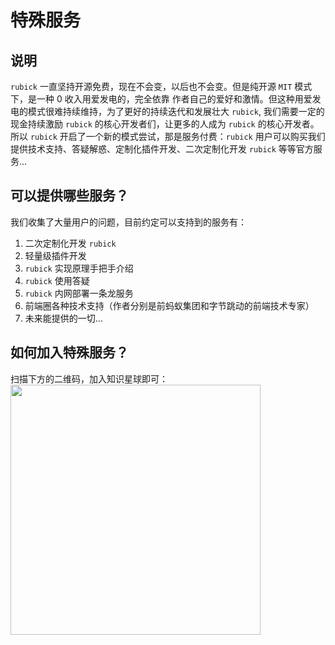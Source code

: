 # 特殊服务
## 说明
`rubick` 一直坚持开源免费，现在不会变，以后也不会变。但是纯开源 `MIT` 模式下，是一种 0 收入用爱发电的，完全依靠
作者自己的爱好和激情。但这种用爱发电的模式很难持续维持，为了更好的持续迭代和发展壮大 `rubick`, 我们需要一定的现金持续激励 `rubick` 的核心开发者们，让更多的人成为 `rubick`
的核心开发者。所以 `rubick` 开启了一个新的模式尝试，那是服务付费：`rubick` 用户可以购买我们提供技术支持、答疑解惑、定制化插件开发、二次定制化开发 `rubick` 等等官方服务...

## 可以提供哪些服务？
我们收集了大量用户的问题，目前约定可以支持到的服务有：
1. 二次定制化开发 `rubick`
2. 轻量级插件开发
3. `rubick` 实现原理手把手介绍
4. `rubick` 使用答疑
5. `rubick` 内网部署一条龙服务
6. 前端圈各种技术支持（作者分别是前蚂蚁集团和字节跳动的前端技术专家）
7. 未来能提供的一切...

## 如何加入特殊服务？
扫描下方的二维码，加入知识星球即可：
<img width=400 src=https://picx.zhimg.com/80/v2-6deabf65175d18080439ef813102d18c_720w.png />
